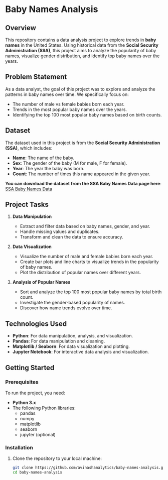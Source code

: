 # Baby Names Analysis

## Overview
This repository contains a data analysis project to explore trends in **baby names** in the United States. Using historical data from the **Social Security Administration (SSA)**, this project aims to analyze the popularity of baby names, visualize gender distribution, and identify top baby names over the years.

## Problem Statement
As a data analyst, the goal of this project was to explore and analyze the patterns in baby names over time. We specifically focus on:
- The number of male vs female babies born each year.
- Trends in the most popular baby names over the years.
- Identifying the top 100 most popular baby names based on birth counts.

## Dataset
The dataset used in this project is from the **Social Security Administration (SSA)**, which includes:
- **Name**: The name of the baby.
- **Sex**: The gender of the baby (M for male, F for female).
- **Year**: The year the baby was born.
- **Count**: The number of times this name appeared in the given year.

**You can download the dataset from the SSA Baby Names Data page here**:  
[SSA Baby Names Data](https://www.ssa.gov/oact/babynames/limits.html)

## Project Tasks
1. **Data Manipulation**
   - Extract and filter data based on baby names, gender, and year.
   - Handle missing values and duplicates.
   - Transform and clean the data to ensure accuracy.

2. **Data Visualization**
   - Visualize the number of male and female babies born each year.
   - Create bar plots and line charts to visualize trends in the popularity of baby names.
   - Plot the distribution of popular names over different years.

3. **Analysis of Popular Names**
   - Sort and analyze the top 100 most popular baby names by total birth count.
   - Investigate the gender-based popularity of names.
   - Discover how name trends evolve over time.

## Technologies Used
- **Python**: For data manipulation, analysis, and visualization.
- **Pandas**: For data manipulation and cleaning.
- **Matplotlib / Seaborn**: For data visualization and plotting.
- **Jupyter Notebook**: For interactive data analysis and visualization.

## Getting Started

### Prerequisites
To run the project, you need:
- **Python 3.x**
- The following Python libraries:
  - pandas
  - numpy
  - matplotlib
  - seaborn
  - jupyter (optional)

### Installation

1. Clone the repository to your local machine:

   ```bash
   git clone https://github.com/avinashanalytics/baby-names-analysis.git
   cd baby-names-analysis
